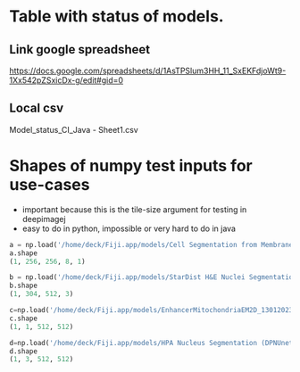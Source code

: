 # Table with status of models.

## Link google spreadsheet
https://docs.google.com/spreadsheets/d/1AsTPSlum3HH_11_SxEKFdjoWt9-1Xx542pZSxicDx-g/edit#gid=0

## Local csv
Model_status_CI_Java - Sheet1.csv



# Shapes of numpy test inputs for use-cases
- important because this is the tile-size argument for testing in deepimagej
- easy to do in python, impossible or very hard to do in java

````python
a = np.load('/home/deck/Fiji.app/models/Cell Segmentation from Membrane Staining for Plant Tissues_07012023_223258/exampleImage.npy')
a.shape
(1, 256, 256, 8, 1)

b = np.load('/home/deck/Fiji.app/models/StarDist H&E Nuclei Segmentation_13012023_211932/test_input.npy')
b.shape
(1, 304, 512, 3)

c=np.load('/home/deck/Fiji.app/models/EnhancerMitochondriaEM2D_13012023_213240/test_input_0.npy')
c.shape
(1, 1, 512, 512)

d=np.load('/home/deck/Fiji.app/models/HPA Nucleus Segmentation (DPNUnet)_13012023_213325/test_nuclei_input.npy')
d.shape
(1, 3, 512, 512)
````
